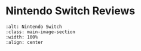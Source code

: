 # Nintendo Switch Reviews

```{image} /_static/nintendo-switch/nintendo-switch-3953601_1920.jpg
:alt: Nintendo Switch
:class: main-image-section
:width: 100%
:align: center
```
